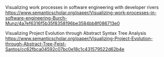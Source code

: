 

Visualizing work processes in software engineering with developer rivers
https://www.semanticscholar.org/paper/Visualizing-work-processes-in-software-engineering-Burch-Munz/4a7ef6316f5b35f8358196be3584bb8f086713e0


Visualizing Project Evolution through Abstract Syntax Tree Analysis
https://www.semanticscholar.org/paper/Visualizing-Project-Evolution-through-Abstract-Tree-Feist-Santos/cc62fbca04592c07bc0e18c1c431579522d62b4e
